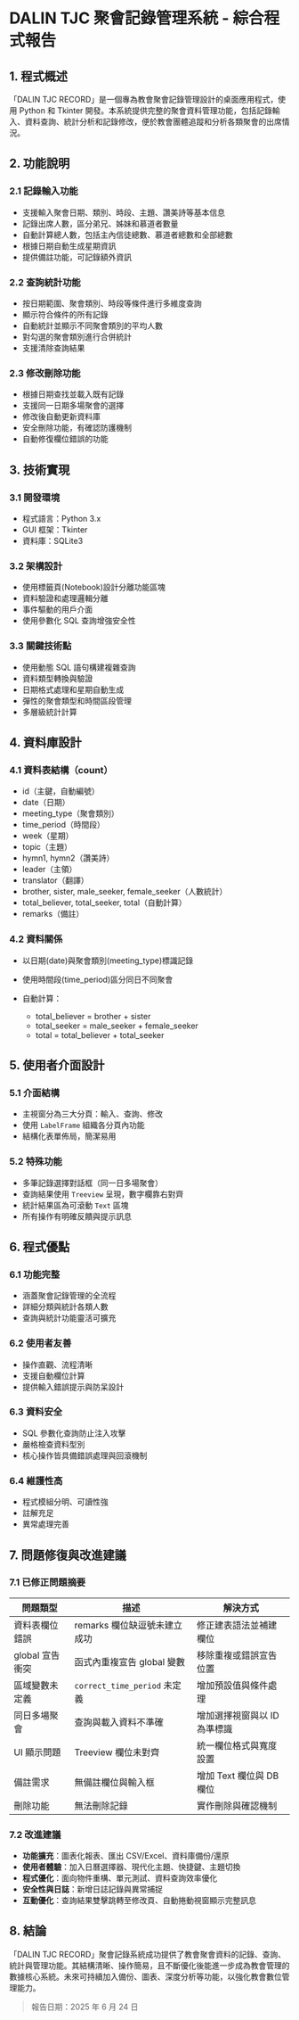 # DALIN TJC 聚會記錄管理系統 - 綜合程式報告

## 1. 程式概述

「DALIN TJC RECORD」是一個專為教會聚會記錄管理設計的桌面應用程式，使用 Python 和 Tkinter 開發。本系統提供完整的聚會資料管理功能，包括記錄輸入、資料查詢、統計分析和記錄修改，便於教會團體追蹤和分析各類聚會的出席情況。

## 2. 功能說明

### 2.1 記錄輸入功能

* 支援輸入聚會日期、類別、時段、主題、讚美詩等基本信息
* 記錄出席人數，區分弟兄、姊妹和慕道者數量
* 自動計算總人數，包括主內信徒總數、慕道者總數和全部總數
* 根據日期自動生成星期資訊
* 提供備註功能，可記錄額外資訊

### 2.2 查詢統計功能

* 按日期範圍、聚會類別、時段等條件進行多維度查詢
* 顯示符合條件的所有記錄
* 自動統計並顯示不同聚會類別的平均人數
* 對勾選的聚會類別進行合併統計
* 支援清除查詢結果

### 2.3 修改刪除功能

* 根據日期查找並載入既有記錄
* 支援同一日期多場聚會的選擇
* 修改後自動更新資料庫
* 安全刪除功能，有確認防護機制
* 自動修復欄位錯誤的功能

## 3. 技術實現

### 3.1 開發環境

* 程式語言：Python 3.x
* GUI 框架：Tkinter
* 資料庫：SQLite3

### 3.2 架構設計

* 使用標籤頁(Notebook)設計分離功能區塊
* 資料驗證和處理邏輯分離
* 事件驅動的用戶介面
* 使用參數化 SQL 查詢增強安全性

### 3.3 關鍵技術點

* 使用動態 SQL 語句構建複雜查詢
* 資料類型轉換與驗證
* 日期格式處理和星期自動生成
* 彈性的聚會類型和時間區段管理
* 多層級統計計算

## 4. 資料庫設計

### 4.1 資料表結構（count）

* id（主鍵，自動編號）
* date（日期）
* meeting\_type（聚會類別）
* time\_period（時間段）
* week（星期）
* topic（主題）
* hymn1, hymn2（讚美詩）
* leader（主領）
* translator（翻譯）
* brother, sister, male\_seeker, female\_seeker（人數統計）
* total\_believer, total\_seeker, total（自動計算）
* remarks（備註）

### 4.2 資料關係

* 以日期(date)與聚會類別(meeting\_type)標識記錄
* 使用時間段(time\_period)區分同日不同聚會
* 自動計算：

  * total\_believer = brother + sister
  * total\_seeker = male\_seeker + female\_seeker
  * total = total\_believer + total\_seeker

## 5. 使用者介面設計

### 5.1 介面結構

* 主視窗分為三大分頁：輸入、查詢、修改
* 使用 `LabelFrame` 組織各分頁內功能
* 結構化表單佈局，簡潔易用

### 5.2 特殊功能

* 多筆記錄選擇對話框（同一日多場聚會）
* 查詢結果使用 `Treeview` 呈現，數字欄靠右對齊
* 統計結果區為可滾動 `Text` 區塊
* 所有操作有明確反饋與提示訊息

## 6. 程式優點

### 6.1 功能完整

* 涵蓋聚會記錄管理的全流程
* 詳細分類與統計各類人數
* 查詢與統計功能靈活可擴充

### 6.2 使用者友善

* 操作直觀、流程清晰
* 支援自動欄位計算
* 提供輸入錯誤提示與防呆設計

### 6.3 資料安全

* SQL 參數化查詢防止注入攻擊
* 嚴格檢查資料型別
* 核心操作皆具備錯誤處理與回滾機制

### 6.4 維護性高

* 程式模組分明、可讀性強
* 註解充足
* 異常處理完善

## 7. 問題修復與改進建議

### 7.1 已修正問題摘要

| 問題類型        | 描述                        | 解決方式              |
| ----------- | ------------------------- | ----------------- |
| 資料表欄位錯誤     | remarks 欄位缺逗號未建立成功        | 修正建表語法並補建欄位       |
| global 宣告衝突 | 函式內重複宣告 global 變數         | 移除重複或錯誤宣告位置       |
| 區域變數未定義     | `correct_time_period` 未定義 | 增加預設值與條件處理        |
| 同日多場聚會      | 查詢與載入資料不準確                | 增加選擇視窗與以 ID 為準標識  |
| UI 顯示問題     | Treeview 欄位未對齊            | 統一欄位格式與寬度設置       |
| 備註需求        | 無備註欄位與輸入框                 | 增加 Text 欄位與 DB 欄位 |
| 刪除功能        | 無法刪除記錄                    | 實作刪除與確認機制         |

### 7.2 改進建議

* **功能擴充**：圖表化報表、匯出 CSV/Excel、資料庫備份/還原
* **使用者體驗**：加入日曆選擇器、現代化主題、快捷鍵、主題切換
* **程式優化**：面向物件重構、單元測試、資料查詢效率優化
* **安全性與日誌**：新增日誌記錄與異常捕捉
* **互動優化**：查詢結果雙擊跳轉至修改頁、自動捲動視窗顯示完整訊息

## 8. 結論

「DALIN TJC RECORD」聚會記錄系統成功提供了教會聚會資料的記錄、查詢、統計與管理功能。其結構清晰、操作簡易，且不斷優化後能進一步成為教會管理的數據核心系統。未來可持續加入備份、圖表、深度分析等功能，以強化教會數位管理能力。

> 報告日期：2025 年 6 月 24 日
